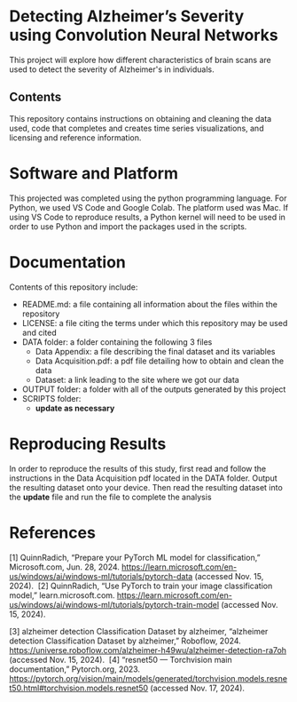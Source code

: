 # Detecting Alzheimer’s Severity using Convolution Neural Networks

This project will explore how different characteristics of brain scans are used to detect the severity of Alzheimer's in individuals.

## Contents
This repository contains instructions on obtaining and cleaning the data used, code that completes and creates time series visualizations, and licensing and reference information.

# Software and Platform

This projected was completed using the python programming language. For Python, we used VS Code and Google Colab. The platform used was Mac. If using VS Code to reproduce results, a Python kernel will need to be used in order to use Python and import the packages used in the scripts.

# Documentation

Contents of this repository include:

- README.md: a file containing all information about the files within the repository
- LICENSE: a file citing the terms under which this repository may be used and cited
- DATA folder: a folder containing the following 3 files
  - Data Appendix: a file describing the final dataset and its variables
  - Data Acquisition.pdf: a pdf file detailing how to obtain and clean the data
  - Dataset: a link leading to the site where we got our data
- OUTPUT folder: a folder with all of the outputs generated by this project
- SCRIPTS folder:
  - **update as necessary**
 
# Reproducing Results

In order to reproduce the results of this study, first read and follow the instructions in the Data Acquisition pdf located in the DATA folder. Output the resulting dataset onto your device. Then read the resulting dataset into the **update** file and run the file to complete the analysis

# References

[1] QuinnRadich, “Prepare your PyTorch ML model for classification,” Microsoft.com, Jun. 28, 2024. https://learn.microsoft.com/en-us/windows/ai/windows-ml/tutorials/pytorch-data (accessed Nov. 15, 2024).
‌
[2] QuinnRadich, “Use PyTorch to train your image classification model,” learn.microsoft.com. https://learn.microsoft.com/en-us/windows/ai/windows-ml/tutorials/pytorch-train-model (accessed Nov. 15, 2024).

[3] alzheimer detection Classification Dataset by alzheimer, “alzheimer detection Classification Dataset by alzheimer,” Roboflow, 2024. https://universe.roboflow.com/alzheimer-h49wu/alzheimer-detection-ra7oh (accessed Nov. 15, 2024).
‌
[4] “resnet50 — Torchvision main documentation,” Pytorch.org, 2023. https://pytorch.org/vision/main/models/generated/torchvision.models.resnet50.html#torchvision.models.resnet50 (accessed Nov. 17, 2024).
